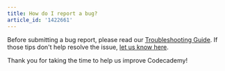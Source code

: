 ```yaml
---
title: How do I report a bug?
article_id: '1422661'
---
```


Before submitting a bug report, please read our [Troubleshooting Guide](http://help.codecademy.com/customer/portal/articles/1417665-troubleshooting-guide). If those tips don't help resolve the issue, [let us know here](http://www.codecademy.com/groups/help-and-bug-reporting).

Thank you for taking the time to help us improve Codecademy!